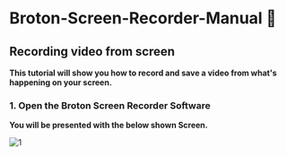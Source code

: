 # Broton-Screen-Recorder-Manual :vhs:

## Recording video from screen
**This tutorial will show you how to record and save a video from what's happening on your screen.**

### 1. Open the Broton Screen Recorder Software
**You will be presented with the below shown Screen.**  

![1](https://user-images.githubusercontent.com/71088270/104145296-68c41400-53ec-11eb-89f1-278c8e83a233.PNG)
